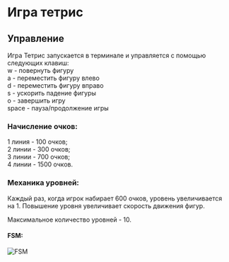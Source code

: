 # Игра тетрис

## Управление

Игра Тетрис запускается в терминале и управляется с помощью следующих клавиш:  
w - повернуть фигуру  
a - переместить фигуру влево  
d - переместить фигуру вправо  
s - ускорить падение фигуры  
o - завершить игру  
space - пауза/продолжение игры  

### Начисление очков:

1 линия - 100 очков;  
2 линии - 300 очков;  
3 линии - 700 очков;  
4 линии - 1500 очков.  

### Механика уровней:
Каждый раз, когда игрок набирает 600 очков, уровень увеличивается на 1. Повышение уровня увеличивает скорость движения фигур. 
  
Максимальное количество уровней - 10.


#### FSM:
![FSM](FSM.png)
